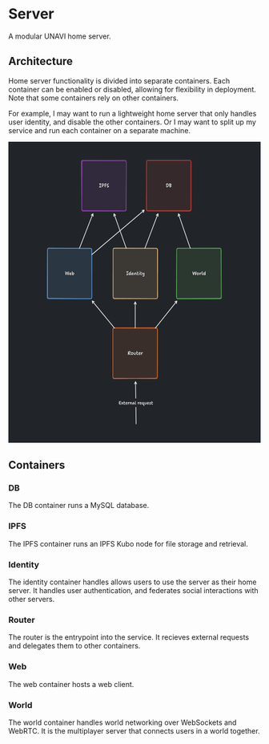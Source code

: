 # Server

A modular UNAVI home server.

## Architecture

Home server functionality is divided into separate containers.
Each container can be enabled or disabled, allowing for flexibility in deployment.
Note that some containers rely on other containers.

For example, I may want to run a lightweight home server that only handles user identity,
and disable the other containers.
Or I may want to split up my service and run each container on a separate machine.

<div align="center">
  <img src="../assets/server-architecture.png" height="600" />
</div>

## Containers

### DB

The DB container runs a MySQL database.

### IPFS

The IPFS container runs an IPFS Kubo node for file storage and retrieval.

### Identity

The identity container handles allows users to use the server as their home server.
It handles user authentication, and federates social interactions with other servers.

### Router

The router is the entrypoint into the service.
It recieves external requests and delegates them to other containers.

### Web

The web container hosts a web client.

### World

The world container handles world networking over WebSockets and WebRTC.
It is the multiplayer server that connects users in a world together.
